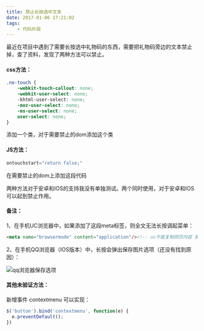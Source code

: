 ```yaml
---
title: 禁止长按选中文本
date: 2017-01-06 17:21:02
tags:
    - 代码片段
---
```


最近在项目中遇到了需要长按选中礼物码的东西，需要把礼物码旁边的文本禁止掉，查了资料，发现了两种方法可以禁止。
<!-- more -->

#### css方法：

```css
.no-touch {
    -webkit-touch-callout: none;
    -webkit-user-select: none;
    -khtml-user-select: none;
    -moz-user-select: none;
    -ms-user-select: none;
    user-select: none;
}
```
添加一个类，对于需要禁止的dom添加这个类

#### JS方法：

```javascript
ontouchstart="return false;"
```
在需要禁止的dom上添加这段代码

两种方法对于安卓和IOS的支持我没有单独测试。两个同时使用，对于安卓和IOS可以起到禁止作用。

#### 备注：

1、在手机UC浏览器中，如果添加了这段meta标签，则全文无法长按调起菜单：

```html
<meta name="browsermode" content="application"/><!-- uc不能复制网页内容 需要复制去掉即可-->
```

2、在手机QQ浏览器（IOS版本）中，长按会弹出保存图片选项（还没有找到原因）：

![qq浏览器保存选项](/assets/blogImg/longtap01.jpg)

#### 其他未验证方法：

新增事件 contextmenu 可以实现：

```javascript
$('button').bind('contextmenu', function(e) {
  e.preventDefault();
})
```
